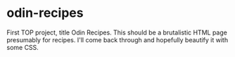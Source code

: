 # odin-recipes
First TOP project, title Odin Recipes. This should be a brutalistic HTML page presumably for recipes.
I'll come back through and hopefully beautify it with some CSS.
